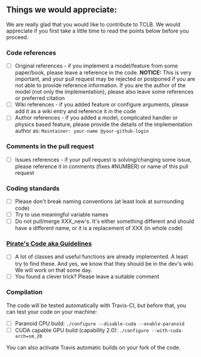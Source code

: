 ## Things we would appreciate:

We are really glad that you would like to contribute to TCLB. We would appreciate if you first take a little time to read the points below before you proceed.

### Code references
- [ ] Original references - if you implement a model/feature from some paper/book, please leave a reference in the code. **NOTICE:** This is very important, and your pull request may be rejected or postponed if you are not able to provide reference information. If you are the author of the model (not only the implementation), please also leave some references or preferred citation
- [ ] Wiki references - if you added feature or configure arguments, please add it as a wiki entry and reference it in the code
- [ ] Author references - if you added a model, complicated handler or physics based feature, please provide the details of the implementation author as: `Maintainer: your-name @your-github-login`

### Comments in the pull request
- [ ] Issues references - if your pull request is solving/changing some issue, please reference it in comments (fixes #NUMBER) or name of this pull request

### Coding standards
- [ ] Please don't break naming conventions (at least look at surrounding code)
- [ ] Try to use meaningful variable names
- [ ] Do not pull/merge XXX_new's.  It's either something different and should have a different name, or it is a replacement of XXX (in whole code)

### [Pirate's Code aka Guidelines](https://www.youtube.com/watch?v=6GMkuPiIZ2k)
- [ ] A lot of classes and useful functions are already implemented. A least try to find these. And yes, we know that they should be in the dev's wiki. We will work on that some day.
- [ ] You found a clever trick? Please leave a suitable comment

### Compilation
The code will be tested automatically with Travis-CI, but before that, you can test your code on your machine:
- [ ] Paranoid CPU build: `./configure --disable-cuda --enable-paranoid`
- [ ] CUDA capable GPU build (capability 2.0): `./configure --with-cuda-arch=sm_20`

You can also activate Travis automatic builds on your fork of the code.
